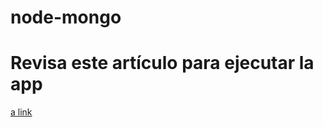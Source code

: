 # node-mongo
# Revisa este artículo para ejecutar la app
[a link](https://medium.com/@dan.avila7/gu%C3%ADa-b%C3%A1sica-para-levantar-una-app-nodejs-mongodb-con-docker-compose-3e9d56a6ad3e)
